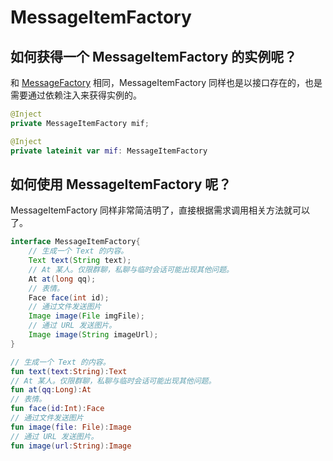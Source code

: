 # MessageItemFactory

## 如何获得一个 MessageItemFactory 的实例呢？

和 [MessageFactory](base/message/messageFactory.md)  相同，MessageItemFactory 同样也是以接口存在的，也是需要通过依赖注入来获得实例的。

```java
@Inject
private MessageItemFactory mif;
```
```kotlin
@Inject
private lateinit var mif: MessageItemFactory
```

## 如何使用 MessageItemFactory 呢？
MessageItemFactory 同样非常简洁明了，直接根据需求调用相关方法就可以了。
```java
interface MessageItemFactory{
    // 生成一个 Text 的内容。
    Text text(String text);
    // At 某人。仅限群聊，私聊与临时会话可能出现其他问题。
    At at(long qq);
    // 表情。
    Face face(int id);
    // 通过文件发送图片
    Image image(File imgFile);
    // 通过 URL 发送图片。
    Image image(String imageUrl);
}

```
```Kotlin
// 生成一个 Text 的内容。
fun text(text:String):Text
// At 某人。仅限群聊，私聊与临时会话可能出现其他问题。
fun at(qq:Long):At
// 表情。
fun face(id:Int):Face
// 通过文件发送图片
fun image(file: File):Image
// 通过 URL 发送图片。
fun image(url:String):Image
```